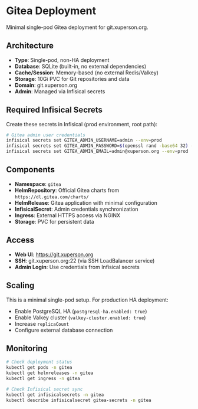 # Gitea Deployment

Minimal single-pod Gitea deployment for git.xuperson.org.

## Architecture

- **Type**: Single-pod, non-HA deployment
- **Database**: SQLite (built-in, no external dependencies)
- **Cache/Session**: Memory-based (no external Redis/Valkey)
- **Storage**: 10Gi PVC for Git repositories and data
- **Domain**: git.xuperson.org
- **Admin**: Managed via Infisical secrets

## Required Infisical Secrets

Create these secrets in Infisical (prod environment, root path):

```bash
# Gitea admin user credentials
infisical secrets set GITEA_ADMIN_USERNAME=admin --env=prod
infisical secrets set GITEA_ADMIN_PASSWORD=$(openssl rand -base64 32) --env=prod  
infisical secrets set GITEA_ADMIN_EMAIL=admin@xuperson.org --env=prod
```

## Components

- **Namespace**: `gitea`
- **HelmRepository**: Official Gitea charts from `https://dl.gitea.com/charts/`
- **HelmRelease**: Gitea application with minimal configuration
- **InfisicalSecret**: Admin credentials synchronization
- **Ingress**: External HTTPS access via NGINX
- **Storage**: PVC for persistent data

## Access

- **Web UI**: https://git.xuperson.org
- **SSH**: git.xuperson.org:22 (via SSH LoadBalancer service)
- **Admin Login**: Use credentials from Infisical secrets

## Scaling

This is a minimal single-pod setup. For production HA deployment:
- Enable PostgreSQL HA (`postgresql-ha.enabled: true`)
- Enable Valkey cluster (`valkey-cluster.enabled: true`) 
- Increase `replicaCount`
- Configure external database connection

## Monitoring

```bash
# Check deployment status
kubectl get pods -n gitea
kubectl get helmreleases -n gitea
kubectl get ingress -n gitea

# Check Infisical secret sync
kubectl get infisicalsecrets -n gitea
kubectl describe infisicalsecret gitea-secrets -n gitea
```
